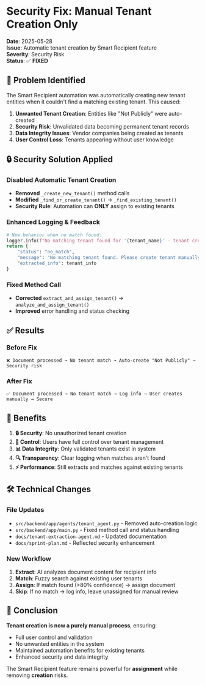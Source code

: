 # Security Fix: Manual Tenant Creation Only

**Date**: 2025-05-28  
**Issue**: Automatic tenant creation by Smart Recipient feature  
**Severity**: Security Risk  
**Status**: ✅ **FIXED**

## 🚨 **Problem Identified**

The Smart Recipient automation was automatically creating new tenant entities when it couldn't find a matching existing tenant. This caused:

1. **Unwanted Tenant Creation**: Entities like "Not Publicly" were auto-created
2. **Security Risk**: Unvalidated data becoming permanent tenant records
3. **Data Integrity Issues**: Vendor companies being created as tenants
4. **User Control Loss**: Tenants appearing without user knowledge

## 🔒 **Security Solution Applied**

### **Disabled Automatic Tenant Creation**
- **Removed** `_create_new_tenant()` method calls
- **Modified** `_find_or_create_tenant()` → `_find_existing_tenant()`
- **Security Rule**: Automation can **ONLY** assign to existing tenants

### **Enhanced Logging & Feedback**
```python
# New behavior when no match found:
logger.info(f"No matching tenant found for '{tenant_name}' - tenant creation disabled for security")
return {
    "status": "no_match",
    "message": "No matching tenant found. Please create tenant manually if needed.",
    "extracted_info": tenant_info
}
```

### **Fixed Method Call**
- **Corrected** `extract_and_assign_tenant()` → `analyze_and_assign_tenant()`
- **Improved** error handling and status checking

## ✅ **Results**

### **Before Fix**
```
❌ Document processed → No tenant match → Auto-create "Not Publicly" → Security risk
```

### **After Fix** 
```
✅ Document processed → No tenant match → Log info → User creates manually → Secure
```

## 🎯 **Benefits**

1. **🔒 Security**: No unauthorized tenant creation
2. **🎯 Control**: Users have full control over tenant management  
3. **📊 Data Integrity**: Only validated tenants exist in system
4. **🔍 Transparency**: Clear logging when matches aren't found
5. **⚡ Performance**: Still extracts and matches against existing tenants

## 🛠️ **Technical Changes**

### **File Updates**
- `src/backend/app/agents/tenant_agent.py` - Removed auto-creation logic
- `src/backend/app/main.py` - Fixed method call and status handling
- `docs/tenant-extraction-agent.md` - Updated documentation
- `docs/sprint-plan.md` - Reflected security enhancement

### **New Workflow**
1. **Extract**: AI analyzes document content for recipient info
2. **Match**: Fuzzy search against existing user tenants  
3. **Assign**: If match found (>80% confidence) → assign document
4. **Skip**: If no match → log info, leave unassigned for manual review

## 🏁 **Conclusion**

**Tenant creation is now a purely manual process**, ensuring:
- Full user control and validation
- No unwanted entities in the system  
- Maintained automation benefits for existing tenants
- Enhanced security and data integrity

The Smart Recipient feature remains powerful for **assignment** while removing **creation** risks. 